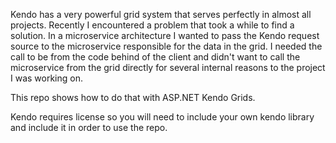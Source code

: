 Kendo has a very powerful grid system that serves perfectly in almost all projects. Recently I encountered a problem that took a while to find a solution. In a microservice architecture I wanted to pass the Kendo request source to the microservice responsible for the data in the grid. I needed the call to be from the code behind of the client and didn't want to call the microservice from the grid directly for several internal reasons to the project I was working on. 

This repo shows how to do that with ASP.NET Kendo Grids. 

Kendo requires license so you will need to include your own kendo library and include it in order to use the repo.
